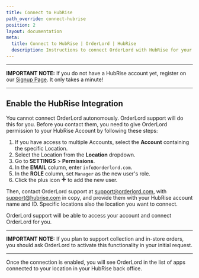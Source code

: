 ```yaml
---
title: Connect to HubRise
path_override: connect-hubrise
position: 2
layout: documentation
meta:
  title: Connect to HubRise | OrderLord | HubRise
  description: Instructions to connect OrderLord with HubRise for your EPOS to work with other apps as a cohesive whole. Connect apps and synchronise your data.
---
```


---

**IMPORTANT NOTE:** If you do not have a HubRise account yet, register on our [Signup Page](https://manager.hubrise.com/signup). It only takes a minute!

---

## Enable the HubRise Integration

You cannot connect OrderLord autonomously. OrderLord support will do this for you. Before you contact them, you need to give OrderLord permission to your HubRise Account by following these steps:

1. If you have access to multiple Accounts, select the **Account** containing the specific Location.
1. Select the Location from the **Location** dropdown.
1. Go to **SETTINGS** > **Permissions**.
1. In the **EMAIL** column, enter `info@orderlord.com`.
1. In the **ROLE** column, set `Manager` as the new user's role.
1. Click the plus icon <InlineImage width="13" height="13">![Plus icon](../images/add-icon.png)</InlineImage> to add the new user.

Then, contact OrderLord support at support@orderlord.com, with support@hubrise.com in copy, and provide them with your HubRise account name and ID. Specific locations also the location you want to connect.

OrderLord support will be able to access your account and connect OrderLord for you.

---

**IMPORTANT NOTE:** If you plan to support collection and in-store orders, you should ask OrderLord to activate this functionality in your initial request.

---

Once the connection is enabled, you will see OrderLord in the list of apps connected to your location in your HubRise back office.
